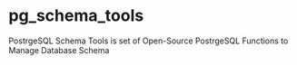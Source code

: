 # pg_schema_tools
PostrgeSQL Schema Tools is set of Open-Source PostrgeSQL Functions to Manage Database Schema
